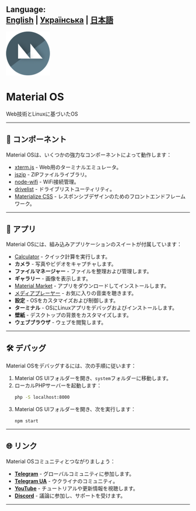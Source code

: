**Language:**    
[English](README.md) | [Українська](README_UA.md) | [日本語](README_JP.md)
---

<img src="system/img/branding.png" alt="Material OS ロゴ" width="120px" height="120px"></img>
# Material OS
<p>Web技術とLinuxに基づいたOS</p>

---

## 🚀 コンポーネント

Material OSは、いくつかの強力なコンポーネントによって動作します：

- [xterm.js](https://xtermjs.org/) - Web用のターミナルエミュレータ。
- [jszip](https://stuk.github.io/jszip/) - ZIPファイルライブラリ。
- [node-wifi](https://github.com/friedrith/node-wifi) - WiFi接続管理。
- [drivelist](https://github.com/balena-io-modules/drivelist) - ドライブリストユーティリティ。
- [Materialize CSS](https://materializecss.com/) - レスポンシブデザインのためのフロントエンドフレームワーク。

---

## 📱 アプリ

Material OSには、組み込みアプリケーションのスイートが付属しています：

- [Calculator](https://github.com/mkspcd/CalculatorJS) - クイック計算を実行します。
- **カメラ** - 写真やビデオをキャプチャします。
- **ファイルマネージャー** - ファイルを整理および管理します。
- **ギャラリー** - 画像を表示します。
- [Material Market](https://materialmarket.netlify.app/) - アプリをダウンロードしてインストールします。
- [メディアプレーヤー](https://github.com/DanilVusenko86/Google-Play-Music-Unoffical-Player) - お気に入りの音楽を聴きます。
- **設定** - OSをカスタマイズおよび制御します。
- **ターミナル** - OSにLinuxアプリをデバッグおよびインストールします。
- **壁紙** - デスクトップの背景をカスタマイズします。
- **ウェブブラウザ** - ウェブを閲覧します。

---

## 🛠 デバッグ

Material OSをデバッグするには、次の手順に従います：

1. Material OS UIフォルダーを開き、`system`フォルダーに移動します。
2. ローカルPHPサーバーを起動します：
   ```bash
   php -S localhost:8000
   ```
3. Material OS UIフォルダーを開き、次を実行します：
   ```bash
   npm start
   ```

---

## 🌐 リンク

Material OSコミュニティとつながりましょう：

- **[Telegram](https://t.me/inverterENG)** - グローバルコミュニティに参加します。
- **[Telegram UA](https://t.me/InverterTechUA)** - ウクライナのコミュニティ。
- **[YouTube](https://www.youtube.com/@InverterWorkGroup)** - チュートリアルや更新情報を視聴します。
- **[Discord](https://discord.gg/tnpH4AAu)** - 議論に参加し、サポートを受けます。

---
